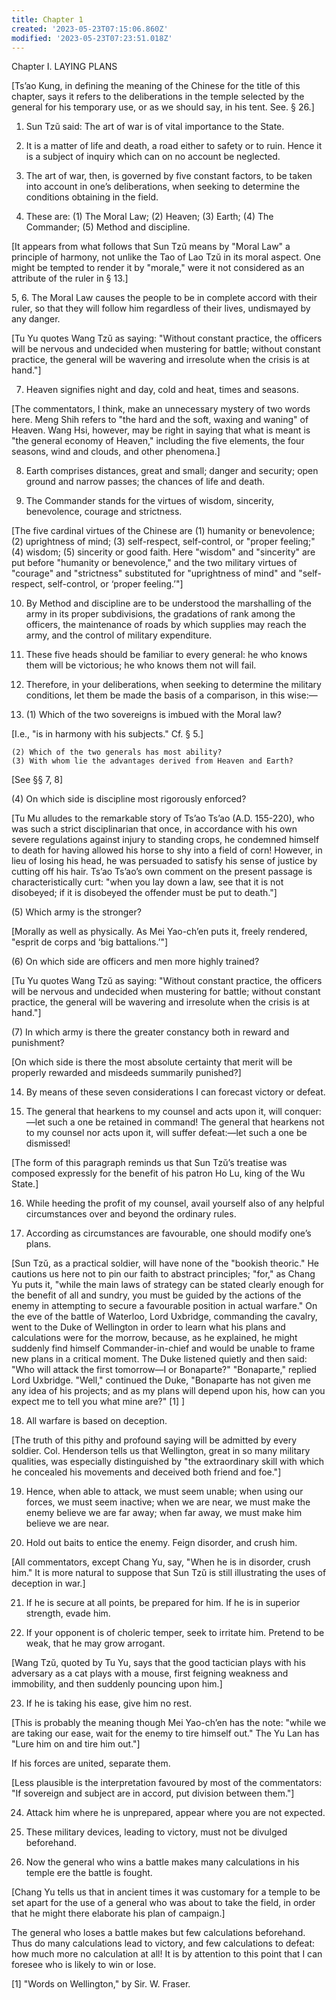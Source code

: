 ```yaml
---
title: Chapter 1
created: '2023-05-23T07:15:06.860Z'
modified: '2023-05-23T07:23:51.018Z'
---
```

Chapter I. LAYING PLANS

[Ts’ao Kung, in defining the meaning of the Chinese for the title of this chapter, says it refers to the deliberations in the temple selected by the general for his temporary use, or as we should say, in his tent. See. § 26.]

1. Sun Tzŭ said: The art of war is of vital importance to the State.

2. It is a matter of life and death, a road either to safety or to ruin. Hence it is a subject of inquiry which can on no account be neglected.

3. The art of war, then, is governed by five constant factors, to be taken into account in one’s deliberations, when seeking to determine the conditions obtaining in the field.

4. These are: (1) The Moral Law; (2) Heaven; (3) Earth; (4) The Commander; (5) Method and discipline.

[It appears from what follows that Sun Tzŭ means by "Moral Law" a principle of harmony, not unlike the Tao of Lao Tzŭ in its moral aspect. One might be tempted to render it by "morale," were it not considered as an attribute of the ruler in § 13.]

5, 6. The Moral Law causes the people to be in complete accord with their ruler, so that they will follow him regardless of their lives, undismayed by any danger.

[Tu Yu quotes Wang Tzŭ as saying: "Without constant practice, the officers will be nervous and undecided when mustering for battle; without constant practice, the general will be wavering and irresolute when the crisis is at hand."]

7. Heaven signifies night and day, cold and heat, times and seasons.

[The commentators, I think, make an unnecessary mystery of two words here. Meng Shih refers to "the hard and the soft, waxing and waning" of Heaven. Wang Hsi, however, may be right in saying that what is meant is "the general economy of Heaven," including the five elements, the four seasons, wind and clouds, and other phenomena.]

8. Earth comprises distances, great and small; danger and security; open ground and narrow passes; the chances of life and death.

9. The Commander stands for the virtues of wisdom, sincerity, benevolence, courage and strictness.

[The five cardinal virtues of the Chinese are (1) humanity or benevolence; (2) uprightness of mind; (3) self-respect, self-control, or "proper feeling;" (4) wisdom; (5) sincerity or good faith. Here "wisdom" and "sincerity" are put before "humanity or benevolence," and the two military virtues of "courage" and "strictness" substituted for "uprightness of mind" and "self-respect, self-control, or ‘proper feeling.’"]

10. By Method and discipline are to be understood the marshalling of the army in its proper subdivisions, the gradations of rank among the officers, the maintenance of roads by which supplies may reach the army, and the control of military expenditure.

11. These five heads should be familiar to every general: he who knows them will be victorious; he who knows them not will fail.

12. Therefore, in your deliberations, when seeking to determine the military conditions, let them be made the basis of a comparison, in this wise:—

13. (1) Which of the two sovereigns is imbued with the Moral law?

[I.e., "is in harmony with his subjects." Cf. § 5.]

    (2) Which of the two generals has most ability?
    (3) With whom lie the advantages derived from Heaven and Earth?

[See §§ 7, 8]

(4) On which side is discipline most rigorously enforced?

[Tu Mu alludes to the remarkable story of Ts’ao Ts’ao (A.D. 155-220), who was such a strict disciplinarian that once, in accordance with his own severe regulations against injury to standing crops, he condemned himself to death for having allowed his horse to shy into a field of corn! However, in lieu of losing his head, he was persuaded to satisfy his sense of justice by cutting off his hair. Ts’ao Ts’ao’s own comment on the present passage is characteristically curt: "when you lay down a law, see that it is not disobeyed; if it is disobeyed the offender must be put to death."]

(5) Which army is the stronger?

[Morally as well as physically. As Mei Yao-ch’en puts it, freely rendered, "esprit de corps and ‘big battalions.’"]

(6) On which side are officers and men more highly trained?

[Tu Yu quotes Wang Tzŭ as saying: "Without constant practice, the officers will be nervous and undecided when mustering for battle; without constant practice, the general will be wavering and irresolute when the crisis is at hand."]

(7) In which army is there the greater constancy both in reward and punishment?

[On which side is there the most absolute certainty that merit will be properly rewarded and misdeeds summarily punished?]

14. By means of these seven considerations I can forecast victory or defeat.

15. The general that hearkens to my counsel and acts upon it, will conquer:—let such a one be retained in command! The general that hearkens not to my counsel nor acts upon it, will suffer defeat:—let such a one be dismissed!

[The form of this paragraph reminds us that Sun Tzŭ’s treatise was composed expressly for the benefit of his patron Ho Lu, king of the Wu State.]

16. While heeding the profit of my counsel, avail yourself also of any helpful circumstances over and beyond the ordinary rules.

17. According as circumstances are favourable, one should modify one’s plans.

[Sun Tzŭ, as a practical soldier, will have none of the "bookish theoric." He cautions us here not to pin our faith to abstract principles; "for," as Chang Yu puts it, "while the main laws of strategy can be stated clearly enough for the benefit of all and sundry, you must be guided by the actions of the enemy in attempting to secure a favourable position in actual warfare." On the eve of the battle of Waterloo, Lord Uxbridge, commanding the cavalry, went to the Duke of Wellington in order to learn what his plans and calculations were for the morrow, because, as he explained, he might suddenly find himself Commander-in-chief and would be unable to frame new plans in a critical moment. The Duke listened quietly and then said: "Who will attack the first tomorrow—I or Bonaparte?" "Bonaparte," replied Lord Uxbridge. "Well," continued the Duke, "Bonaparte has not given me any idea of his projects; and as my plans will depend upon his, how can you expect me to tell you what mine are?" [1] ]

18. All warfare is based on deception.

[The truth of this pithy and profound saying will be admitted by every soldier. Col. Henderson tells us that Wellington, great in so many military qualities, was especially distinguished by "the extraordinary skill with which he concealed his movements and deceived both friend and foe."]

19. Hence, when able to attack, we must seem unable; when using our forces, we must seem inactive; when we are near, we must make the enemy believe we are far away; when far away, we must make him believe we are near.

20. Hold out baits to entice the enemy. Feign disorder, and crush him.

[All commentators, except Chang Yu, say, "When he is in disorder, crush him." It is more natural to suppose that Sun Tzŭ is still illustrating the uses of deception in war.]

21. If he is secure at all points, be prepared for him. If he is in superior strength, evade him.

22. If your opponent is of choleric temper, seek to irritate him. Pretend to be weak, that he may grow arrogant.

[Wang Tzŭ, quoted by Tu Yu, says that the good tactician plays with his adversary as a cat plays with a mouse, first feigning weakness and immobility, and then suddenly pouncing upon him.]

23. If he is taking his ease, give him no rest.

[This is probably the meaning though Mei Yao-ch’en has the note: "while we are taking our ease, wait for the enemy to tire himself out." The Yu Lan has "Lure him on and tire him out."]

If his forces are united, separate them.

[Less plausible is the interpretation favoured by most of the commentators: "If sovereign and subject are in accord, put division between them."]

24. Attack him where he is unprepared, appear where you are not expected.

25. These military devices, leading to victory, must not be divulged beforehand.

26. Now the general who wins a battle makes many calculations in his temple ere the battle is fought.

[Chang Yu tells us that in ancient times it was customary for a temple to be set apart for the use of a general who was about to take the field, in order that he might there elaborate his plan of campaign.]

The general who loses a battle makes but few calculations beforehand. Thus do many calculations lead to victory, and few calculations to defeat: how much more no calculation at all! It is by attention to this point that I can foresee who is likely to win or lose.

[1] "Words on Wellington," by Sir. W. Fraser. 
